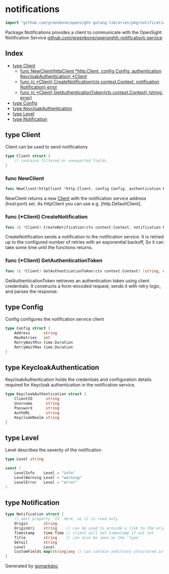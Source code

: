 <!-- gomarkdoc:embed:start -->

<!-- Code generated by gomarkdoc. DO NOT EDIT -->

# notifications

```go
import "github.com/greenbone/opensight-golang-libraries/pkg/notifications"
```

Package Notifications provides a client to communicate with the OpenSight Notification Service [github.com/greenbone/opensight\\\-notification\\\-service](<https://pkg.go.dev/github.com/greenbone/opensight-notification-service/>)

## Index

- [type Client](<#Client>)
  - [func NewClient\(httpClient \*http.Client, config Config, authentication KeycloakAuthentication\) \*Client](<#NewClient>)
  - [func \(c \*Client\) CreateNotification\(ctx context.Context, notification Notification\) error](<#Client.CreateNotification>)
  - [func \(c \*Client\) GetAuthenticationToken\(ctx context.Context\) \(string, error\)](<#Client.GetAuthenticationToken>)
- [type Config](<#Config>)
- [type KeycloakAuthentication](<#KeycloakAuthentication>)
- [type Level](<#Level>)
- [type Notification](<#Notification>)


<a name="Client"></a>
## type Client

Client can be used to send notifications

```go
type Client struct {
    // contains filtered or unexported fields
}
```

<a name="NewClient"></a>
### func NewClient

```go
func NewClient(httpClient *http.Client, config Config, authentication KeycloakAuthentication) *Client
```

NewClient returns a new [Client](<#Client>) with the notification service address \(host:port\) set. As httpClient you can use e.g. \[http.DefaultClient\].

<a name="Client.CreateNotification"></a>
### func \(\*Client\) CreateNotification

```go
func (c *Client) CreateNotification(ctx context.Context, notification Notification) error
```

CreateNotification sends a notification to the notification service. It is retried up to the configured number of retries with an exponential backoff, So it can take some time until the functions returns.

<a name="Client.GetAuthenticationToken"></a>
### func \(\*Client\) GetAuthenticationToken

```go
func (c *Client) GetAuthenticationToken(ctx context.Context) (string, error)
```

GetAuthenticationToken retrieves an authentication token using client credentials. It constructs a form\-encoded request, sends it with retry logic, and parses the response.

<a name="Config"></a>
## type Config

Config configures the notification service client

```go
type Config struct {
    Address      string
    MaxRetries   int
    RetryWaitMin time.Duration
    RetryWaitMax time.Duration
}
```

<a name="KeycloakAuthentication"></a>
## type KeycloakAuthentication

KeycloakAuthentication holds the credentials and configuration details required for Keycloak authentication in the notification service.

```go
type KeycloakAuthentication struct {
    ClientID      string
    Username      string
    Password      string
    AuthURL       string
    KeycloakRealm string
}
```

<a name="Level"></a>
## type Level

Level describes the severity of the notification

```go
type Level string
```

<a name="LevelInfo"></a>

```go
const (
    LevelInfo    Level = "info"
    LevelWarning Level = "warning"
    LevelError   Level = "error"
)
```

<a name="Notification"></a>
## type Notification



```go
type Notification struct {
    // omit property `Id` here, as it is read only
    Origin       string
    OriginUri    string    // can be used to provide a link to the origin
    Timestamp    time.Time // client will set timestamp if not set
    Title        string    // can also be seen as the 'type'
    Detail       string
    Level        Level
    CustomFields map[string]any // can contain arbitrary structured information about the notification
}
```

Generated by [gomarkdoc](<https://github.com/princjef/gomarkdoc>)


<!-- gomarkdoc:embed:end -->